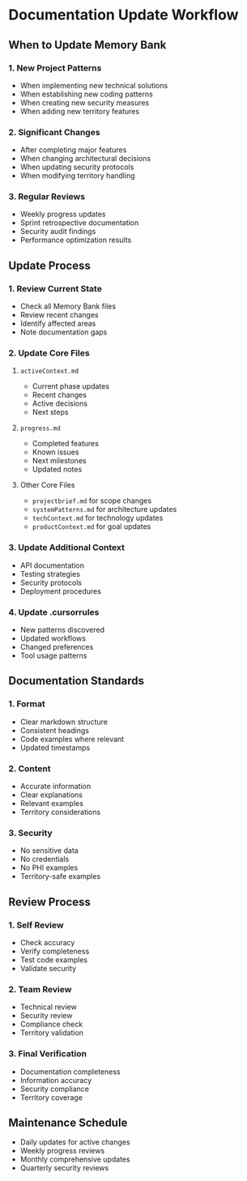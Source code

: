 # Documentation Update Workflow

## When to Update Memory Bank

### 1. New Project Patterns
- When implementing new technical solutions
- When establishing new coding patterns
- When creating new security measures
- When adding new territory features

### 2. Significant Changes
- After completing major features
- When changing architectural decisions
- When updating security protocols
- When modifying territory handling

### 3. Regular Reviews
- Weekly progress updates
- Sprint retrospective documentation
- Security audit findings
- Performance optimization results

## Update Process

### 1. Review Current State
- Check all Memory Bank files
- Review recent changes
- Identify affected areas
- Note documentation gaps

### 2. Update Core Files
1. `activeContext.md`
   - Current phase updates
   - Recent changes
   - Active decisions
   - Next steps

2. `progress.md`
   - Completed features
   - Known issues
   - Next milestones
   - Updated notes

3. Other Core Files
   - `projectbrief.md` for scope changes
   - `systemPatterns.md` for architecture updates
   - `techContext.md` for technology updates
   - `productContext.md` for goal updates

### 3. Update Additional Context
- API documentation
- Testing strategies
- Security protocols
- Deployment procedures

### 4. Update .cursorrules
- New patterns discovered
- Updated workflows
- Changed preferences
- Tool usage patterns

## Documentation Standards

### 1. Format
- Clear markdown structure
- Consistent headings
- Code examples where relevant
- Updated timestamps

### 2. Content
- Accurate information
- Clear explanations
- Relevant examples
- Territory considerations

### 3. Security
- No sensitive data
- No credentials
- No PHI examples
- Territory-safe examples

## Review Process

### 1. Self Review
- Check accuracy
- Verify completeness
- Test code examples
- Validate security

### 2. Team Review
- Technical review
- Security review
- Compliance check
- Territory validation

### 3. Final Verification
- Documentation completeness
- Information accuracy
- Security compliance
- Territory coverage

## Maintenance Schedule
- Daily updates for active changes
- Weekly progress reviews
- Monthly comprehensive updates
- Quarterly security reviews 